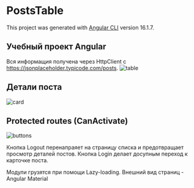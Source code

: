 # PostsTable

This project was generated with [Angular CLI](https://github.com/angular/angular-cli) version 16.1.7.

## Учебный проект Angular
Вся информащия получена через HttpClient c https://jsonplaceholder.typicode.com/posts.
![table](https://github.com/BusinessPepega/angular-posts-table/assets/67157100/9d2601ce-1fb4-4efd-87a2-152623a8809c)

## Детали поста 
![card](https://github.com/BusinessPepega/angular-posts-table/assets/67157100/45052ec0-c48a-456b-bd2b-563a1033e3c3)
## Protected routes (CanActivate)
![buttons](https://github.com/BusinessPepega/angular-posts-table/assets/67157100/31dddf7d-c2e6-442c-8f00-6a049e77fc7c)

Кнопка Logout перенапраяет на страницу списка и предотвращает просмотр деталей постов.
Кнопка Login делает досупным переход к карточке поста.

Модули грузятся при помощи Lazy-loading. Внешний вид страниц - Angular Material
